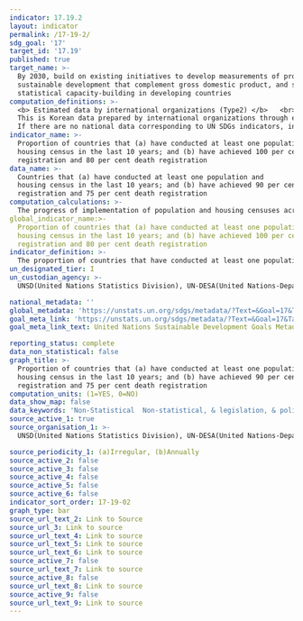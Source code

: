 ```yaml
---
indicator: 17.19.2
layout: indicator
permalink: /17-19-2/
sdg_goal: '17'
target_id: '17.19'
published: true
target_name: >-
  By 2030, build on existing initiatives to develop measurements of progress on
  sustainable development that complement gross domestic product, and support
  statistical capacity-building in developing countries
computation_definitions: >-
  <b> Estimated data by international organizations (Type2) </b>   <br>
  This is Korean data prepared by international organizations through estimation and modeling. <br>
  If there are no national data corresponding to UN SDGs indicators, international data are available for monitoring.
indicator_name: >-
  Proportion of countries that (a) have conducted at least one population and
  housing census in the last 10 years; and (b) have achieved 100 per cent birth
  registration and 80 per cent death registration
data_name: >-
  Countries that (a) have conducted at least one population and
  housing census in the last 10 years; and (b) have achieved 90 per cent birth
  registration and 75 per cent death registration
computation_calculations: >-
  The progress of implementation of population and housing censuses across Member States is regularly monitored. A survey is sent to all countries soliciting detailed metadata on census methods. Information is also collected through the annual questionnaires sent to countries as part of the UN Demographic Yearbook collection
global_indicator_name:>-
  Proportion of countries that (a) have conducted at least one population and
  housing census in the last 10 years; and (b) have achieved 100 per cent birth
  registration and 80 per cent death registration
indicator_definition: >-
  The proportion of countries that have conducted at least one population and housing census and have achieved 90 percent birth registration and 75 percent death registration in the last 10 years
un_designated_tier: I
un_custodian_agency: >-
  UNSD(United Nations Statistics Division), UN-DESA(United Nations-Department of Economic and Social Affairs)

national_metadata: ''
global_metadata: 'https://unstats.un.org/sdgs/metadata/?Text=&Goal=17&Target=17.19' 
goal_meta_link: 'https://unstats.un.org/sdgs/metadata/?Text=&Goal=17&Target=17.19'
goal_meta_link_text: United Nations Sustainable Development Goals Metadata (PDF 469 KB)

reporting_status: complete
data_non_statistical: false
graph_title: >-
  Proportion of countries that (a) have conducted at least one population and
  housing census in the last 10 years; and (b) have achieved 90 per cent birth
  registration and 75 per cent death registration
computation_units: (1=YES, 0=NO)
data_show_map: false
data_keywords: 'Non-Statistical  Non-statistical, & legislation, & policy'
source_active_1: true
source_organisation_1: >- 
  UNSD(United Nations Statistics Division), UN-DESA(United Nations-Department of Economic and Social Affairs)

source_periodicity_1: (a)Irregular, (b)Annually 
source_active_2: false
source_active_3: false
source_active_4: false
source_active_5: false
source_active_6: false
indicator_sort_order: 17-19-02
graph_type: bar
source_url_text_2: Link to Source
source_url_3: Link to source
source_url_text_4: Link to source
source_url_text_5: Link to source
source_url_text_6: Link to source
source_active_7: false
source_url_text_7: Link to source
source_active_8: false
source_url_text_8: Link to source
source_active_9: false
source_url_text_9: Link to source
---
```

